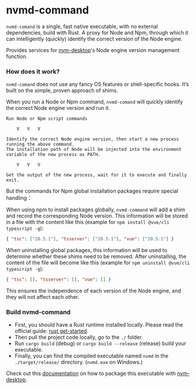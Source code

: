 # nvmd-command

`nvmd-comand` is a single, fast native executable, with no external dependencies, build with Rust. A proxy for Node and Npm, through which it can intelligently (quickly) identify the correct version of the Node engine.

Provides services for [nvm-desktop](https://github.com/1111mp/nvm-desktop)'s Node engine version management function.

### How does it work?

`nvmd-comand` does not use any fancy OS features or shell-specific hooks. It’s built on the simple, proven approach of shims.

When you run a Node or Npm command, `nvmd-comand` will quickly identify the correct Node engine version and run it.

```
Run Node or Npm script commands

    V   V   V

Identify the correct Node engine version, then start a new process running the above command.
The installation path of Node will be injected into the environment variable of the new process as PATH.

    V   V   V

Get the output of the new process, wait for it to execute and finally exit.
```

But the commands for Npm global installation packages require special handling：

When using npm to install packages globally, `nvmd-command` will add a shim and record the corresponding Node version. This information will be stored in a file with the content like this (example for `npm install @vue/cli typescript -g`):

```json
{ "tsc": ["20.5.1"], "tsserver": ["20.5.1"], "vue": ["20.5.1"] }
```

When uninstalling global packages, this information will be used to determine whether these shims need to be removed. After uninstalling, the content of the file will become like this (example for `npm uninstall @vue/cli typescript -g`):

```json
{ "tsc": [], "tsserver": [], "vue": [] }
```

This ensures the independence of each version of the Node engine, and they will not affect each other.

### Build nvmd-command

- First, you should have a Rust runtime installed locally. Please read the official guide: [rust get-started](https://www.rust-lang.org/learn/get-started).
- Then pull the project code locally, go to the `./` folder.
- Run `cargo build` (debug) or `cargo build --release` (release) build your executable.
- Finally, you can find the compiled executable named `nvmd` in the `./target/release/` directory. (`nvmd.exe` on Windows.)

Check out this [documentation](https://github.com/1111mp/nvm-desktop#develop-and-build) on how to package this executable with [nvm-desktop](https://github.com/1111mp/nvm-desktop).
